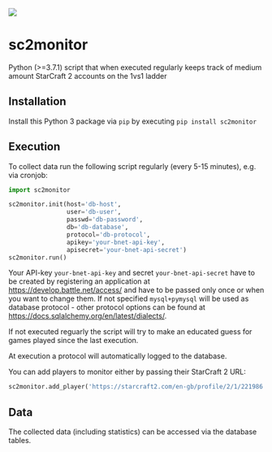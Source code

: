 [![](https://img.shields.io/pypi/v/sc2monitor.svg)](https://pypi.org/project/sc2monitor/)

# sc2monitor
Python (>=3.7.1) script that when executed regularly keeps track of medium amount StarCraft 2 accounts on the 1vs1 ladder

## Installation
Install this Python 3 package via `pip` by executing `pip install sc2monitor`

## Execution
To collect data run the following script regularly (every 5-15 minutes), e.g. via cronjob:
```python
import sc2monitor

sc2monitor.init(host='db-host',
                user='db-user',
                passwd='db-password',
                db='db-database',
                protocol='db-protocol',
                apikey='your-bnet-api-key',
                apisecret='your-bnet-api-secret')
sc2monitor.run()
```
Your API-key `your-bnet-api-key` and secret `your-bnet-api-secret` have to be created by registering an application at https://develop.battle.net/access/ and have to be passed only once or when you want to change them. If not specified `mysql+pymysql` will be used as database protocol - other protocol options can be found at https://docs.sqlalchemy.org/en/latest/dialects/.

If not executed reguarly the script will try to make an educated guess for games played since the last execution.

At execution a protocol will automatically logged to the database.

You can add players to monitor either by passing their StarCraft 2 URL:
```python
sc2monitor.add_player('https://starcraft2.com/en-gb/profile/2/1/221986')
```

## Data
The collected data (including statistics) can be accessed via the database tables.
